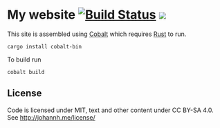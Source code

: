 # My website [![Build Status](https://travis-ci.org/johannhof/johannhof.github.io.svg?branch=source)](https://travis-ci.org/johannhof/johannhof.github.io) [![](https://img.shields.io/badge/Built%20with-Cobalt-rust.svg)](https://github.com/cobalt-org/cobalt.rs)

This site is assembled using [Cobalt](https://github.com/cobalt-org/cobalt.rs) which requires [Rust](https://www.rust-lang.org/en-US/) to run.

```
cargo install cobalt-bin
```

To build run

```
cobalt build
```

## License

Code is licensed under MIT, text and other content under CC BY-SA 4.0. See http://johannh.me/license/
